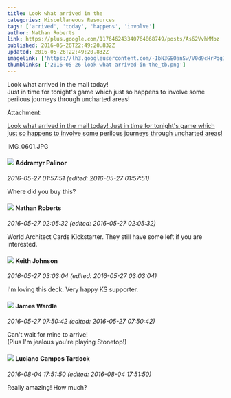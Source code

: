 ```yaml
---
title: Look what arrived in the
categories: Miscellaneous Resources
tags: ['arrived', 'today', 'happens', 'involve']
author: Nathan Roberts
link: https://plus.google.com/117646243340764868749/posts/As62VvhMMbz
published: 2016-05-26T22:49:20.832Z
updated: 2016-05-26T22:49:20.832Z
imagelink: ['https://lh3.googleusercontent.com/-IbN3GEOanSw/V0d9cHrPqgI/AAAAAAAAD_A/sz7VLY47910l7NGhXoqQH-cDGSHCs65-Q/w3024-h4032/IMG_0601.JPG']
thumblinks: ['2016-05-26-look-what-arrived-in-the_tb.png']
---
```


Look what arrived in the mail today!<br />Just in time for tonight&#39;s game which just so happens to involve some perilous journeys through uncharted areas!


Attachment:

<a href='https://plus.google.com/photos/117646243340764868749/albums/6289133321228969713/6289133326696425986?sqi=100084733231320276299&sqsi=ce1a3f63-0134-470d-90ae-6eb5a12174e9'>Look what arrived in the mail today!
Just in time for tonight's game which just so happens to involve some perilous journeys through uncharted areas!</a>


IMG_0601.JPG
<div id='comment z13yunkjwpnrtpz1u235zn2r1liug3a1p'>
  <h4><img src='{{site.baseurl}}//images/avatars/100410765634052727875_photo.jpg'> Addramyr Palinor</h4>
      <p><cite>2016-05-27 01:57:51 (edited: 2016-05-27 01:57:51)</cite></p>
        <p>Where did you buy this?</p>
</div>
        

<div id='comment z13yunkjwpnrtpz1u235zn2r1liug3a1p'>
  <h4><img src='{{site.baseurl}}//images/avatars/117646243340764868749_photo.jpg'> Nathan Roberts</h4>
      <p><cite>2016-05-27 02:05:32 (edited: 2016-05-27 02:05:32)</cite></p>
        <p>World Architect Cards Kickstarter. They still have some left if you are interested.</p>
</div>
        

<div id='comment z13yunkjwpnrtpz1u235zn2r1liug3a1p'>
  <h4><img src='{{site.baseurl}}//images/avatars/104703641298119371353_photo.jpg'> Keith Johnson</h4>
      <p><cite>2016-05-27 03:03:04 (edited: 2016-05-27 03:03:04)</cite></p>
        <p>I&#39;m loving this deck. Very happy KS supporter.</p>
</div>
        

<div id='comment z13yunkjwpnrtpz1u235zn2r1liug3a1p'>
  <h4><img src='{{site.baseurl}}//images/avatars/105841702863414075175_photo.jpg'> James Wardle</h4>
      <p><cite>2016-05-27 07:50:42 (edited: 2016-05-27 07:50:42)</cite></p>
        <p>Can&#39;t wait for mine to arrive! <br />(Plus I&#39;m jealous you&#39;re playing Stonetop!)</p>
</div>
        

<div id='comment z13yunkjwpnrtpz1u235zn2r1liug3a1p'>
  <h4><img src='{{site.baseurl}}//images/avatars/112023055538651823785_photo.jpg'> Luciano Campos Tardock</h4>
      <p><cite>2016-08-04 17:51:50 (edited: 2016-08-04 17:51:50)</cite></p>
        <p>Really amazing! How much?<br /></p>
</div>
        